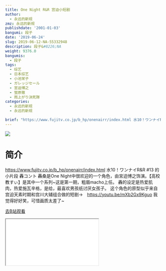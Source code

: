 ```yaml
---
title: One Night R&R 宫迫小短剧
author:
  - 永远的新规
zmz: 永远的新规
publishdate: '2001-01-03'
bangumi: 段子
date: '2019-06-24'
slug: 2019-06-12-NA-55332948
description: 段子&#8226;NA
weight: 9376.0
bangumis:
  - 段子
tags:
  - 综艺
  - 日本综艺
  - 小池栄子
  - ガレッジセール
  - 宮迫博之
  - 蛍原徹
  - 雨上がり決死隊
categories:
  - 永远的新规
  - 永远的新规

brief: "https://www.fujitv.co.jp/b_hp/onenairr/index.html 水10！ワンナイR&R #13 的小片段 轟コント 轟桑是One Night中很欢迎的一个角色，由宮迫博之饰演。【高校教すぃ】是其中一个系列~这是第一期，粗眉macho上任。 轟的设定是热爱肌肉，热爱施瓦辛格，是给，最喜欢男孩纸讨厌女孩子。 这个角色的原型似乎来自宫迫天素时期和宫川大辅组合做的短剧-> https://youtu.be/mXb2Gx9Kguo 我觉得好好笑，可惜画质太差了~"
---
```

![](https://raw.githubusercontent.com/tcgriffith/owaraisite/master/static/tmpimg/26580f2c1d8b3b2c43c77c953c588ac85956ca4e.jpg.480.jpg)
# 简介  
https://www.fujitv.co.jp/b_hp/onenairr/index.html
水10！ワンナイR&R #13 的小片段 轟コント
轟桑是One Night中很欢迎的一个角色，由宮迫博之饰演。【高校教すぃ】是其中一个系列~这是第一期，粗眉macho上任。
轟的设定是热爱肌肉，热爱施瓦辛格，是给，最喜欢男孩纸讨厌女孩子。
这个角色的原型似乎来自宫迫天素时期和宫川大辅组合做的短剧->　https://youtu.be/mXb2Gx9Kguo 我觉得好好笑，可惜画质太差了~  

[去B站观看](https://www.bilibili.com/video/av55332948/)
<div class ="resp-container"><iframe class="testiframe" src="//player.bilibili.com/player.html?aid=55332948"", scrolling="no", allowfullscreen="true" > </iframe></div> 
